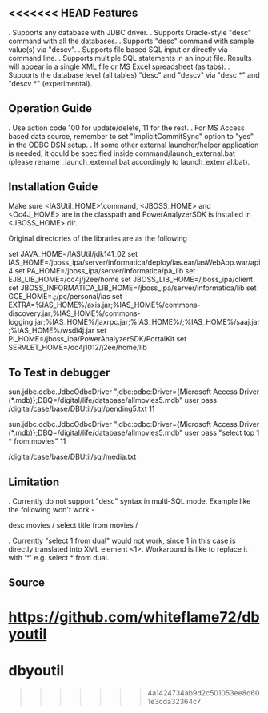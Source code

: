 <<<<<<< HEAD
Features
--------

. Supports any database with JDBC driver.
. Supports Oracle-style "desc" command with all the databases.
. Supports "desc" command with sample value(s) via "descv".
. Supports file based SQL input or directly via command line.
. Supports multiple SQL statements in an input file. Results will appear in a single XML file or MS Excel spreadsheet (as tabs).
. Supports the database level (all tables) "desc" and "descv" via "desc *" and "descv *" (experimental).

Operation Guide
---------------

. Use action code 100 for update/delete, 11 for the rest.
. For MS Access based data source, remember to set "ImplicitCommitSync" option to "yes" in the ODBC DSN setup.
. If some other external launcher/helper application is needed, it could be specified inside command/launch_external.bat (please rename _launch_external.bat accordingly to launch_external.bat).

Installation Guide
------------------
Make sure <IASUtil_HOME>\command, <JBOSS_HOME> and <Oc4J_HOME> are in the classpath
and PowerAnalyzerSDK is installed in <JBOSS_HOME> dir.

Original directories of the libraries are as the following :

set JAVA_HOME=/IASUtil/jdk141_02
set IAS_HOME=/jboss_ipa/server/informatica/deploy/ias.ear/iasWebApp.war/api4
set PA_HOME=/jboss_ipa/server/informatica/pa_lib
set EJB_LIB_HOME=/oc4j/j2ee/home
set JBOSS_LIB_HOME=/jboss_ipa/client
set JBOSS_INFORMATICA_LIB_HOME=/jboss_ipa/server/informatica/lib
set GCE_HOME=.;/pc/personal/ias
set EXTRA=%IAS_HOME%/axis.jar;%IAS_HOME%/commons-discovery.jar;%IAS_HOME%/commons-logging.jar;%IAS_HOME%/jaxrpc.jar;%IAS_HOME%/;%IAS_HOME%/saaj.jar;%IAS_HOME%/wsdl4j.jar
set PI_HOME=/jboss_ipa/PowerAnalyzerSDK/PortalKit
set SERVLET_HOME=/oc4j1012/j2ee/home/lib

To Test in debugger
-------------------
sun.jdbc.odbc.JdbcOdbcDriver "jdbc:odbc:Driver={Microsoft Access Driver (*.mdb)};DBQ=/digital/life/database/allmovies5.mdb" user pass /digital/case/base/DBUtil/sql/pending5.txt 11

sun.jdbc.odbc.JdbcOdbcDriver "jdbc:odbc:Driver={Microsoft Access Driver (*.mdb)};DBQ=/digital/life/database/allmovies5.mdb" user pass "select top 1 * from movies" 11

/digital/case/base/DBUtil/sql/media.txt

Limitation
----------
. Currently do not support "desc" syntax in multi-SQL mode. Example like the following won't work -

desc movies
/
select title from movies
/

. Currently "select 1 from dual" would not work, since 1 in this case is directly translated into XML element <1>. 
Workaround is like to replace it with '*' e.g. select * from dual.


Source
------
https://github.com/whiteflame72/dbyoutil
=======
# dbyoutil 
>>>>>>> 4a1424734ab9d2c501053ee8d601e3cda32364c7
